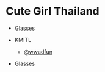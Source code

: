 # Cute Girl Thailand 

- [Glasses](*Glasses) 

* KMITL
	* [@wwadfun](https://www.instagram.com/wwadfun/)


* Glasses
